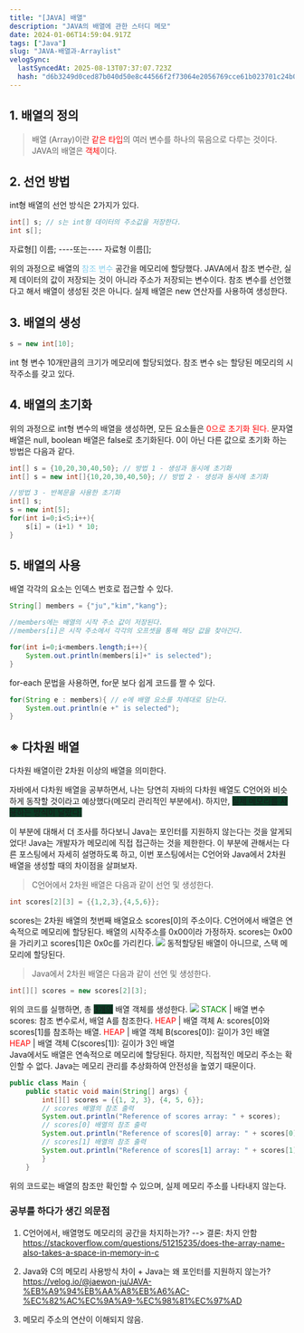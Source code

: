 ```yaml
---
title: "[JAVA] 배열"
description: "JAVA의 배열에 관한 스터디 메모"
date: 2024-01-06T14:59:04.917Z
tags: ["Java"]
slug: "JAVA-배열과-Arraylist"
velogSync:
  lastSyncedAt: 2025-08-13T07:37:07.723Z
  hash: "d6b3249d0ced87b040d50e8c44566f2f73064e2056769cce61b023701c24b073"
---
```


## 1. 배열의 정의
> 배열 (Array)이란 <span style = "color:red">같은 타입</span>의 여러 변수를 하나의 묶음으로 다루는 것이다.
 JAVA의 배열은 <span style = "color:red">객체</span>이다.

## 2. 선언 방법
int형 배열의 선언 방식은 2가지가 있다.
```java
int[] s; // s는 int형 데이터의 주소값을 저장한다.
int s[];
```
자료형[] 이름;
----또는----
자료형 이름[];

위의 과정으로 배열의 <span style = "color:skyblue">참조 변수</span> 공간을 메모리에 할당했다. JAVA에서 참조 변수란, 실제 데이터의 값이 저장되는 것이 아니라 주소가 저장되는 변수이다. 참조 변수를 선언했다고 해서 배열이 생성된 것은 아니다. 실제 배열은 new 연산자를 사용하여 생성한다.

## 3. 배열의 생성
```java
s = new int[10];
```
int 형 변수 10개만큼의 크기가 메모리에 할당되었다. 참조 변수 s는 할당된 메모리의 시작주소를 갖고 있다.

## 4. 배열의 초기화
위의 과정으로 int형 변수의 배열을 생성하면, 모든 요소들은 <span style = "color:red">0으로 초기화 된다.</span> 문자열 배열은 null, boolean 배열은 false로 초기화된다.
0이 아닌 다른 값으로 초기화 하는 방법은 다음과 같다.
```java
int[] s = {10,20,30,40,50}; // 방법 1 - 생성과 동시에 초기화
int[] s = new int[]{10,20,30,40,50}; // 방법 2 - 생성과 동시에 초기화

//방법 3 - 반복문을 사용한 초기화
int[] s;
s = new int[5];
for(int i=0;i<5;i++){
	s[i] = (i+1) * 10;
}
```

## 5. 배열의 사용
배열 각각의 요소는 인덱스 번호로 접근할 수 있다.
```java
String[] members = {"ju","kim","kang"};

//members에는 배열의 시작 주소 값이 저장된다.
//members[i]은 시작 주소에서 각각의 오프셋을 통해 해당 값을 찾아간다.

for(int i=0;i<members.length;i++){
	System.out.println(members[i]+" is selected");
}

```
for-each 문법을 사용하면, for문 보다 쉽게 코드를 짤 수 있다.
```java
for(String e : members){ // e에 배열 요소를 차례대로 담는다.
	System.out.println(e +" is selected");
}
```

## ※ 다차원 배열
다차원 배열이란 2차원 이상의 배열을 의미한다.

자바에서 다차원 배열을 공부하면서, 나는 당연히 자바의 다차원 배열도 C언어와 비슷하게 동작할 것이라고 예상했다(메모리 관리적인 부분에서). 하지만, <span style = "background-color: #0A3B24">실제 메모리를 사용하는 방식이 달랐다.</span>

이 부분에 대해서 더 조사를 하다보니 Java는 포인터를 지원하지 않는다는 것을 알게되었다! Java는 개발자가 메모리에 직접 접근하는 것을 제한한다. 이 부분에 관해서는 다른 포스팅에서 자세히 설명하도록 하고, 이번 포스팅에서는 C언어와 Java에서 2차원 배열을 생성할 때의 차이점을 살펴보자.

> C언어에서 2차원 배열은 다음과 같이 선언 및 생성한다.
```c
int scores[2][3] = {{1,2,3},{4,5,6}};
```
scores는 2차원 배열의 첫번째 배열요소 scores[0]의 주소이다.
C언어에서 배열은 연속적으로 메모리에 할당된다. 
배열의 시작주소를 0x00이라 가정하자. scores는 0x00을 가리키고 scores[1]은 0x0c를 가리킨다.
![](https://velog.velcdn.com/images/jaewon-ju/post/0c44a116-05e5-43f9-8816-d62b4fac47d8/image.jpeg)
동적할당된 배열이 아니므로, 스택 메모리에 할당된다.

> Java에서 2차원 배열은 다음과 같이 선언 및 생성한다.
```java
int[][] scores = new scores[2][3];
```
위의 코드를 실행하면, 총 <span style = "background-color: #0A3B24">3개의</span> 배열 객체를 생성한다.
![](https://velog.velcdn.com/images/jaewon-ju/post/764dae97-9674-4edd-b374-82ab60722cbf/image.jpeg)
<span style = "color: green">STACK</span> | 배열 변수 scores: 참조 변수로서, 배열 A를 참조한다.
<span style = "color: red">HEAP</span> | 배열 객체 A: scores[0]와 scores[1]를 참조하는 배열. 
<span style = "color: red">HEAP</span> | 배열 객체 B(scores[0]): 길이가 3인 배열  
<span style = "color: red">HEAP</span> | 배열 객체 C(scores[1]): 길이가 3인 배열
<br>
Java에서도 배열은 연속적으로 메모리에 할당된다. 하지만, 직접적인 메모리 주소는 확인할 수 없다. Java는 메모리 관리를 추상화하여 안전성을 높였기 때문이다.
```java
public class Main {
    public static void main(String[] args) {
        int[][] scores = {{1, 2, 3}, {4, 5, 6}};
        // scores 배열의 참조 출력
        System.out.println("Reference of scores array: " + scores);
        // scores[0] 배열의 참조 출력
        System.out.println("Reference of scores[0] array: " + scores[0]);
        // scores[1] 배열의 참조 출력
        System.out.println("Reference of scores[1] array: " + scores[1]);
    	}
    }
```
위의 코드로는 배열의 참조만 확인할 수 있으며, 실제 메모리 주소를 나타내지 않는다.




### 공부를 하다가 생긴 의문점
1. C언어에서, 배열명도 메모리의 공간을 차지하는가? --> 결론: 차지 안함
https://stackoverflow.com/questions/51215235/does-the-array-name-also-takes-a-space-in-memory-in-c

2. Java와 C의 메모리 사용방식 차이 + Java는 왜 포인터를 지원하지 않는가?
https://velog.io/@jaewon-ju/JAVA-%EB%A9%94%EB%AA%A8%EB%A6%AC-%EC%82%AC%EC%9A%A9-%EC%98%81%EC%97%AD

4. 메모리 주소의 연산이 이해되지 않음.
